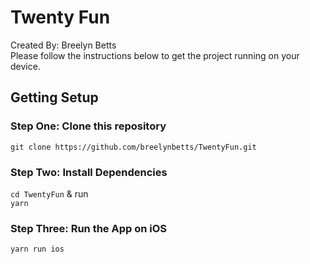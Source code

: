# Twenty Fun

Created By: Breelyn Betts    
Please follow the instructions below to get the project running on your device.

## Getting Setup
### Step One: Clone this repository

`git clone https://github.com/breelynbetts/TwentyFun.git`

### Step Two: Install Dependencies

`cd TwentyFun` & run  
`yarn`

### Step Three: Run the App on iOS

`yarn run ios` 